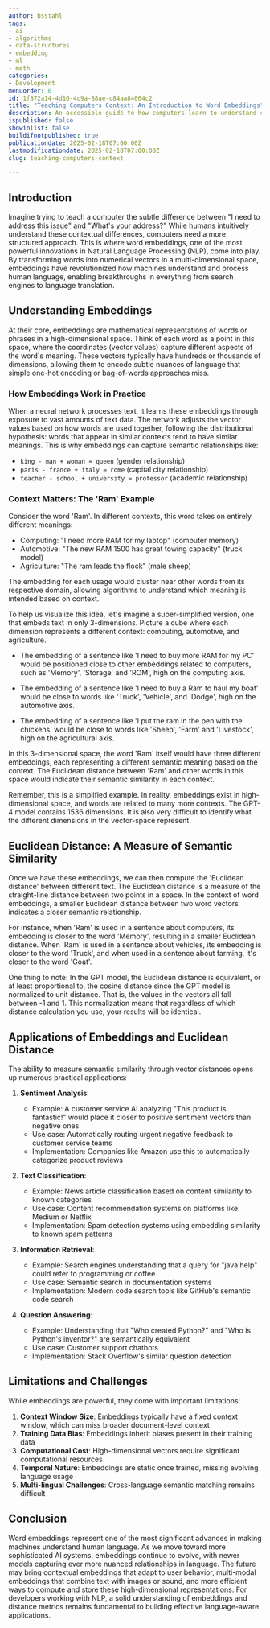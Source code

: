 ```yaml
---
author: bsstahl
tags:
- ai
- algorithms
- data-structures
- embedding
- ml
- math
categories:
- Development
menuorder: 0
id: 1f872a14-4d10-4c9a-88ae-c84aa84064c2
title: "Teaching Computers Context: An Introduction to Word Embeddings"
description: An accessible guide to how computers learn to understand context and meaning through word embeddings, featuring practical examples and real-world applications.
ispublished: false
showinlist: false
buildifnotpublished: true
publicationdate: 2025-02-18T07:00:00Z
lastmodificationdate: 2025-02-18T07:00:00Z
slug: teaching-computers-context

---
```

## Introduction

Imagine trying to teach a computer the subtle difference between "I need to address this issue" and "What's your address?" While humans intuitively understand these contextual differences, computers need a more structured approach. This is where word embeddings, one of the most powerful innovations in Natural Language Processing (NLP), come into play. By transforming words into numerical vectors in a multi-dimensional space, embeddings have revolutionized how machines understand and process human language, enabling breakthroughs in everything from search engines to language translation.

## Understanding Embeddings

At their core, embeddings are mathematical representations of words or phrases in a high-dimensional space. Think of each word as a point in this space, where the coordinates (vector values) capture different aspects of the word's meaning. These vectors typically have hundreds or thousands of dimensions, allowing them to encode subtle nuances of language that simple one-hot encoding or bag-of-words approaches miss.

### How Embeddings Work in Practice

When a neural network processes text, it learns these embeddings through exposure to vast amounts of text data. The network adjusts the vector values based on how words are used together, following the distributional hypothesis: words that appear in similar contexts tend to have similar meanings. This is why embeddings can capture semantic relationships like:

* `king - man + woman ≈ queen` (gender relationship)
* `paris - france + italy ≈ rome` (capital city relationship)
* `teacher - school + university ≈ professor` (academic relationship)

### Context Matters: The 'Ram' Example

Consider the word 'Ram'. In different contexts, this word takes on entirely different meanings:

* Computing: "I need more RAM for my laptop" (computer memory)
* Automotive: "The new RAM 1500 has great towing capacity" (truck model)
* Agriculture: "The ram leads the flock" (male sheep)

The embedding for each usage would cluster near other words from its respective domain, allowing algorithms to understand which meaning is intended based on context.

To help us visualize this idea, let's imagine a super-simplified version, one that embeds text in only 3-dimensions. Picture a cube where each dimension represents a different context: computing, automotive, and agriculture.

* The embedding of a sentence like 'I need to buy more RAM for my PC' would be positioned close to other embeddings related to computers, such as 'Memory', 'Storage' and 'ROM', high on the computing axis.

* The embedding of a sentence like 'I need to buy a Ram to haul my boat' would be close to words like 'Truck', 'Vehicle', and 'Dodge', high on the automotive axis.

* The embedding of a sentence like 'I put the ram in the pen with the chickens' would be close to words like 'Sheep', 'Farm' and 'Livestock', high on the agricultural axis.

In this 3-dimensional space, the word 'Ram' itself would have three different embeddings, each representing a different semantic meaning based on the context. The Euclidean distance between 'Ram' and other words in this space would indicate their semantic similarity in each context.

Remember, this is a simplified example. In reality, embeddings exist in high-dimensional space, and words are related to many more contexts. The GPT-4 model contains 1536 dimensions. It is also very difficult to identify what the different dimensions in the vector-space represent.

## Euclidean Distance: A Measure of Semantic Similarity

Once we have these embeddings, we can then compute the 'Euclidean distance' between different text. The Euclidean distance is a measure of the straight-line distance between two points in a space. In the context of word embeddings, a smaller Euclidean distance between two word vectors indicates a closer semantic relationship.

For instance, when 'Ram' is used in a sentence about computers, its embedding is closer to the word 'Memory', resulting in a smaller Euclidean distance. When 'Ram' is used in a sentence about vehicles, its embedding is closer to the word 'Truck', and when used in a sentence about farming, it's closer to the word 'Goat'.

One thing to note: In the GPT model, the Euclidean distance is equivalent, or at least proportional to, the cosine distance since the GPT model is normalized to unit distance. That is, the values in the vectors all fall between -1 and 1. This normalization means that regardless of which distance calculation you use, your results will be identical.

## Applications of Embeddings and Euclidean Distance

The ability to measure semantic similarity through vector distances opens up numerous practical applications:

1. **Sentiment Analysis**: 
   - Example: A customer service AI analyzing "This product is fantastic!" would place it closer to positive sentiment vectors than negative ones
   - Use case: Automatically routing urgent negative feedback to customer service teams
   - Implementation: Companies like Amazon use this to automatically categorize product reviews

2. **Text Classification**:
   - Example: News article classification based on content similarity to known categories
   - Use case: Content recommendation systems on platforms like Medium or Netflix
   - Implementation: Spam detection systems using embedding similarity to known spam patterns

3. **Information Retrieval**:
   - Example: Search engines understanding that a query for "java help" could refer to programming or coffee
   - Use case: Semantic search in documentation systems
   - Implementation: Modern code search tools like GitHub's semantic code search

4. **Question Answering**:
   - Example: Understanding that "Who created Python?" and "Who is Python's inventor?" are semantically equivalent
   - Use case: Customer support chatbots
   - Implementation: Stack Overflow's similar question detection

## Limitations and Challenges

While embeddings are powerful, they come with important limitations:

1. **Context Window Size**: Embeddings typically have a fixed context window, which can miss broader document-level context
2. **Training Data Bias**: Embeddings inherit biases present in their training data
3. **Computational Cost**: High-dimensional vectors require significant computational resources
4. **Temporal Nature**: Embeddings are static once trained, missing evolving language usage
5. **Multi-lingual Challenges**: Cross-language semantic matching remains difficult

## Conclusion

Word embeddings represent one of the most significant advances in making machines understand human language. As we move toward more sophisticated AI systems, embeddings continue to evolve, with newer models capturing ever more nuanced relationships in language. The future may bring contextual embeddings that adapt to user behavior, multi-modal embeddings that combine text with images or sound, and more efficient ways to compute and store these high-dimensional representations. For developers working with NLP, a solid understanding of embeddings and distance metrics remains fundamental to building effective language-aware applications.
